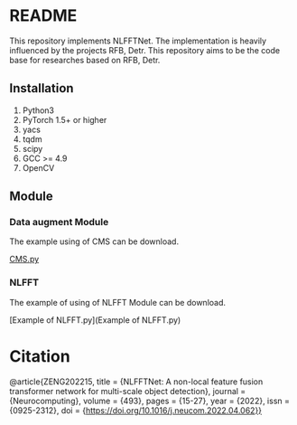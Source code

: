 # README

This repository implements NLFFTNet. The implementation is heavily influenced by the projects RFB, Detr. This repository aims to be the code base for researches based on RFB, Detr.

## Installation 

1. Python3
1. PyTorch 1.5+ or higher
1. yacs
1. tqdm
1. scipy
1. GCC >= 4.9
1. OpenCV

## Module

### Data augment Module

The example using of CMS can be download. 

 [CMS.py](CMS.py) 

### NLFFT

The example of using of NLFFT Module can be download.

 [Example of NLFFT.py](Example of NLFFT.py) 

# Citation

@article{ZENG202215,
title = {NLFFTNet: A non-local feature fusion transformer network for multi-scale object detection},
journal = {Neurocomputing},
volume = {493},
pages = {15-27},
year = {2022},
issn = {0925-2312},
doi = {https://doi.org/10.1016/j.neucom.2022.04.062}}